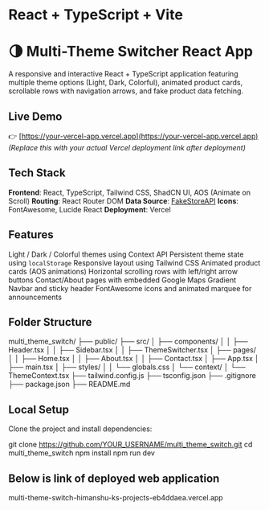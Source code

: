 # React + TypeScript + Vite

# 🌗 Multi-Theme Switcher React App

A responsive and interactive React + TypeScript application featuring multiple theme options (Light, Dark, Colorful), animated product cards, scrollable rows with navigation arrows, and fake product data fetching.

## Live Demo

👉 [https://your-vercel-app.vercel.app](https://your-vercel-app.vercel.app)  
*(Replace this with your actual Vercel deployment link after deployment)*

## Tech Stack

 **Frontend**: React, TypeScript, Tailwind CSS, ShadCN UI, AOS (Animate on Scroll)
 **Routing**: React Router DOM
 **Data Source**: [FakeStoreAPI](https://fakestoreapi.com/)
 **Icons**: FontAwesome, Lucide React
 **Deployment**: Vercel

## Features

 Light / Dark / Colorful themes using Context API
 Persistent theme state using `localStorage`
 Responsive layout using Tailwind CSS
 Animated product cards (AOS animations)
 Horizontal scrolling rows with left/right arrow buttons
 Contact/About pages with embedded Google Maps
 Gradient Navbar and sticky header
 FontAwesome icons and animated marquee for announcements

## Folder Structure

multi_theme_switch/
├── public/
├── src/
│ ├── components/
│ │ ├── Header.tsx
│ │ ├── Sidebar.tsx
│ │ ├── ThemeSwitcher.tsx
│ ├── pages/
│ │ ├── Home.tsx
│ │ ├── About.tsx
│ │ ├── Contact.tsx
│ ├── App.tsx
│ ├── main.tsx
│ ├── styles/
│ │ └── globals.css
│ └── context/
│ └── ThemeContext.tsx
├── tailwind.config.js
├── tsconfig.json
├── .gitignore
├── package.json
├── README.md

## Local Setup

Clone the project and install dependencies:

git clone https://github.com/YOUR_USERNAME/multi_theme_switch.git
cd multi_theme_switch
npm install
npm run dev


## Below is link of deployed web application 
multi-theme-switch-himanshu-ks-projects-eb4ddaea.vercel.app
